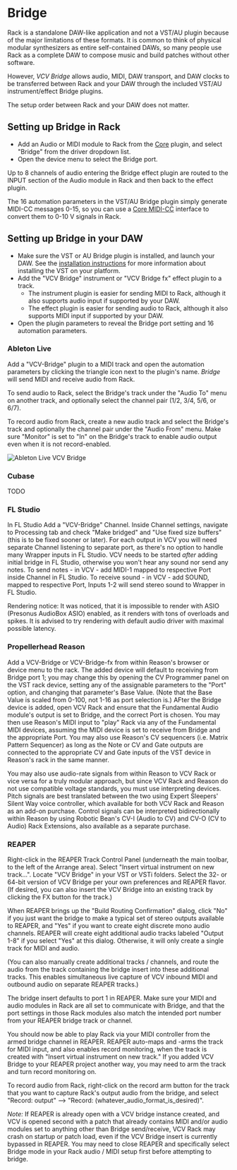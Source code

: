 # Bridge

Rack is a standalone DAW-like application and not a VST/AU plugin because of the major limitations of these formats.
It is common to think of physical modular synthesizers as entire self-contained DAWs, so many people use Rack as a complete DAW to compose music and build patches without other software.

However, *VCV Bridge* allows audio, MIDI, DAW transport, and DAW clocks to be transferred between Rack and your DAW through the included VST/AU instrument/effect Bridge plugins.

The setup order between Rack and your DAW does not matter.

## Setting up Bridge in Rack

- Add an Audio or MIDI module to Rack from the [Core](Core.html) plugin, and select "Bridge" from the driver dropdown list.
- Open the device menu to select the Bridge port.

Up to 8 channels of audio entering the Bridge effect plugin are routed to the INPUT section of the Audio module in Rack and then back to the effect plugin.

The 16 automation parameters in the VST/AU Bridge plugin simply generate MIDI-CC messages 0-15, so you can use a [Core MIDI-CC](Core.html#midi-cc) interface to convert them to 0-10 V signals in Rack.

## Setting up Bridge in your DAW

- Make sure the VST or AU Bridge plugin is installed, and launch your DAW. See the [installation instructions](https://vcvrack.com/manual/Installing.html#installing-rack) for more information about installing the VST on your platform.
- Add the "VCV Bridge" instrument or "VCV Bridge fx" effect plugin to a track.
	- The instrument plugin is easier for sending MIDI to Rack, although it also supports audio input if supported by your DAW.
	- The effect plugin is easier for sending audio to Rack, although it also supports MIDI input if supported by your DAW.
- Open the plugin parameters to reveal the Bridge port setting and 16 automation parameters.

### Ableton Live

Add a "VCV-Bridge" plugin to a MIDI track and open the automation parameters by clicking the triangle icon next to the plugin's name.
*Bridge* will send MIDI and receive audio from Rack.

To send audio to Rack, select the Bridge's track under the "Audio To" menu on another track, and optionally select the channel pair (1/2, 3/4, 5/6, or 6/7).

To record audio from Rack, create a new audio track and select the Bridge's track and optionally the channel pair under the "Audio From" menu.
Make sure "Monitor" is set to "In" on the Bridge's track to enable audio output even when it is not record-enabled.

![Ableton Live VCV Bridge](images/BridgeLive.png)

### Cubase
TODO

### FL Studio
In FL Studio Add a "VCV-Bridge" Channel. Inside Channel settings, navigate to Processing tab and check "Make bridged" and "Use fixed size buffers" (this is to be fixed sooner or later). For each output in VCV you will need separate Channel listening to separate port, as there's no option to handle many Wrapper inputs in FL Studio. 
VCV needs to be started *after* adding initial bridge in FL Studio, otherwise you won't hear any sound nor send any notes.
To send notes - in VCV - add MIDI-1 mapped to respective Port inside Channel in FL Studio.
To receive sound - in VCV - add SOUND, mapped to respective Port, Inputs 1-2 will send stereo sound to Wrapper in FL Studio.

Rendering notice: It was noticed, that it is impossible to render with ASIO (Presonus AudioBox ASIO) enabled, as it renders with tons of overloads and spikes. It is advised to try rendering with default audio driver with maximal possible latency.

### Propellerhead Reason
Add a VCV-Bridge or VCV-Bridge-fx from within Reason's browser or device menu to the rack.  The added device will default to receiving from Bridge port 1; you may change this by opening the CV Programmer panel on the VST rack device, setting any of the assignable parameters to the "Port" option, and changing that parameter's Base Value.  (Note that the Base Value is scaled from 0-100, not 1-16 as port selection is.)  AFter the Bridge device is added, open VCV Rack and ensure that the Fundamental Audio module's output is set to Bridge, and the correct Port is chosen.
You may then use Reason's MIDI input to "play" Rack via any of the Fundamental MIDI devices, assuming the MIDI device is set to receive from Bridge and the appropriate Port.  You may also use Reason's CV sequencers (i.e. Matrix Pattern Sequencer) as long as the Note or CV and Gate outputs are connected to the appropriate CV and Gate inputs of the VST device in Reason's rack in the same manner.

You may also use audio-rate signals from within Reason to VCV Rack or vice versa for a truly modular approach, but since VCV Rack and Reason do not use compatible voltage standards, you must use interpreting devices.  Pitch signals are best translated between the two using Expert Sleepers' Silent Way voice controller, which available for both VCV Rack and Reason as an add-on purchase.  Control signals can be interpreted bidirectionally within Reason by using Robotic Bean's CV-I (Audio to CV) and CV-O (CV to Audio) Rack Extensions, also available as a separate purchase.


### REAPER
Right-click in the REAPER Track Control Panel (underneath the main toolbar, to the left of the Arrange area). Select "Insert virtual instrument on new track...". Locate "VCV Bridge" in your VST or VSTi folders. Select the 32- or 64-bit version of VCV Bridge per your own preferences and REAPER flavor. (If desired, you can also insert the VCV Bridge into an existing track by clicking the FX button for the track.)

When REAPER brings up the "Build Routing Confirmation" dialog, click "No" if you just want the bridge to make a typical set of stereo outputs available to REAPER, and "Yes" if you want to create eight discrete mono audio channels. REAPER will create eight additional audio tracks labeled "Output 1-8" if you select "Yes" at this dialog. Otherwise, it will only create a single track for MIDI and audio. 

(You can also manually create additional tracks / channels, and route the audio from the track containing the bridge insert into these additional tracks. This enables simultaneous live capture of VCV inbound MIDI and outbound audio on separate REAPER tracks.)

The bridge insert defaults to port 1 in REAPER. Make sure your MIDI and audio modules in Rack are all set to communicate with Bridge, and that the port settings in those Rack modules also match the intended port number from your REAPER bridge track or channel. 

You should now be able to play Rack via your MIDI controller from the armed bridge channel in REAPER. REAPER auto-maps and -arms the track for MIDI input, and also enables record monitoring, when the track is created with "Insert virtual instrument on new track." If you added VCV Bridge to your REAPER project another way, you may need to arm the track and turn record monitoring on. 

To record audio from Rack, right-click on the record arm button for the track that you want to capture Rack's output audio from the bridge, and select "Record: output" --> "Record: (whatever_audio_format_is_desired)". 

*Note:* If REAPER is already open with a VCV bridge instance created, and VCV is opened second with a patch that already contains MIDI and/or audio modules set to anything other than Bridge send/receive, VCV Rack may crash on startup or patch load, even if the VCV Bridge insert is currently bypassed in REAPER. You may need to close REAPER and specifically select Bridge mode in your Rack audio / MIDI setup first before attempting to bridge. 

